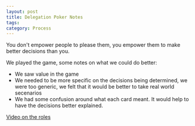 ```yaml
---
layout: post
title: Delegation Poker Notes
tags: 
category: Process
---
```


You don't empower people to please them, you empower them to make better decisions than you.

We played the game, some notes on what we could do better:

* We saw value in the game  
* We needed to be more specific on the decisions being determined, we were too generic, we felt that it would be better to take real world secenarios  
* We had some confusion around what each card meant. It would help to have the decisions better explained.

[Video on the roles](https://management30.com/practice/delegation-board/)  
